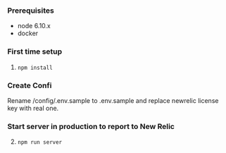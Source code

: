 ### Prerequisites
- node 6.10.x
- docker

### First time setup
1. ```
   npm install
   ```


### Create Confi
Rename /config/.env.sample to .env.sample and replace newrelic license key with real one.


### Start server in production to report to New Relic
2. ```
   npm run server
   ```